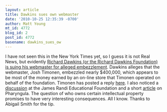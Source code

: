 ```yaml
---
layout: article
title: Dawkins sues own webmaster
date: '2010-10-25 12:35:39 -0700'
author: Matt Young
mt_id: 4772
blog_id: 2
post_id: 4772
basename: dawkins_sues_ow
---
```

I have not seen this in the New York Times yet, so I guess it is not Real News, but evidently [Richard Dawkins (or the Richard Dawkins Foundation) is suing his webmaster for alleged embezzlement](http://www.courthousenews.com/2010/10/22/31283.htm). Dawkins alleges that the webmaster, Josh Timonen, embezzled nearly $400,000, which appears to be most of the money earned by an on-line store that Timonen operated on behalf of the foundation. Timonen has posted a reply [here](http://joshtimonen.com/post/1387207318/the-ultimate-betrayal). I also noticed a [discussion](http://forums.randi.org/showthread.php?t=189474) at the James Randi Educational Foundation and a short [article](http://scienceblogs.com/pharyngula/2010/10/rdf_v_timonen.php) on Pharyngula.  The question of who owns certain intellectual property promises to have very interesting consequences.  All I know. Thanks to Abigail Smith for the tip.
